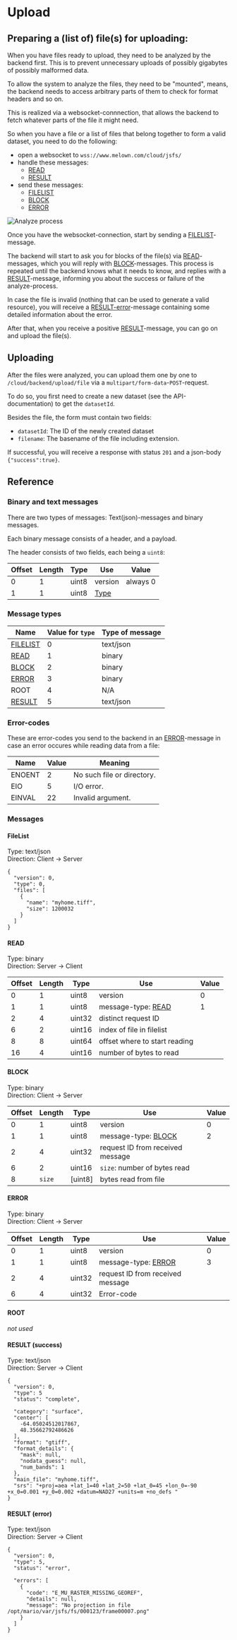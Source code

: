 # Upload

## Preparing a (list of) file(s) for uploading:

When you have files ready to upload, they need to be analyzed by the backend first.
This is to prevent unnecessary uploads of possibly gigabytes of possibly malformed
data.

To allow the system to analyze the files, they need to be "mounted", means, the
backend needs to access arbitrary parts of them to check for format headers and
so on.

This is realized via a websocket-connnection, that allows the backend to fetch
whatever parts of the file it might need.

So when you have a file or a list of files that belong together to form a valid
dataset, you need to do the following:

- open a websocket to `wss://www.melown.com/cloud/jsfs/`
- handle these messages:
    - [READ](#read)
    - [RESULT](#result-success)
- send these messages:
    - [FILELIST](#filelist)
    - [BLOCK](#block)
    - [ERROR](#error)

![Analyze process](img/upload-analyze.png "Analyze process")

Once you have the websocket-connection, start by sending a [FILELIST](#filelist)-message.

The backend will start to ask you for blocks of the file(s) via [READ](#read)-messages,
which you will reply with [BLOCK](#block)-messages. This process is repeated until the backend
knows what it needs to know, and replies with a [RESULT](#result-success)-message, informing you
about the success or failure of the analyze-process.

In case the file is invalid (nothing that can be used to generate a valid resource), you will receive
a [RESULT-error](#result-error)-message containing some detailed information about the error.

After that, when you receive a positive [RESULT](#result-success)-message, you can go on and
upload the file(s).

## Uploading

After the files were analyzed, you can upload them one by one to `/cloud/backend/upload/file` via a `multipart/form-data`-`POST`-request.

To do so, you first need to create a new dataset (see the API-documentation) to
get the `datasetId`.

Besides the file, the form must contain two fields:

- `datasetId`: The ID of the newly created dataset
- `filename`: The basename of the file including extension.

If successful, you will receive a response with status `201` and a json-body
`{"success":true}`.

## Reference

### Binary and text messages

There are two types of messages: Text(json)-messages and binary messages.

Each binary message consists of a header, and a payload.

The header consists of two fields, each being a `uint8`:

|Offset |Length |Type  |Use                    |Value    |
|-------|-------|------|-----------------------|---------|
|0      |1      |uint8 |version                |always 0 |
|1      |1      |uint8 |[Type](#message-types) |         |


### Message types

|Name                      |Value for `type` |Type of message |
|--------------------------|-----------------|----------------|
|[FILELIST](#filelist)     |0                |text/json       |
|[READ](#read)             |1                |binary          |
|[BLOCK](#block)           |2                |binary          |
|[ERROR](#error)           |3                |binary          |
|ROOT                      |4                |N/A             |
|[RESULT](#result-success) |5                |text/json       |

### Error-codes

These are error-codes you send to the backend in an [ERROR](#error)-message in
case an error occures while reading data from a file:

|Name   |Value |Meaning                    |
|-------|------|---------------------------|
|ENOENT |2     |No such file or directory. |
|EIO    |5     |I/O error.                 |
|EINVAL |22    |Invalid argument.          |

### Messages

#### FileList
Type: text/json  
Direction: Client -> Server
```
{
  "version": 0,
  "type": 0,
  "files": [
    {
      "name": "myhome.tiff",
      "size": 1200032
    }
  ]
}
```

#### READ
Type: binary  
Direction: Server -> Client

|Offset |Length |Type   |Use                           |Value |
|-------|-------|-------|------------------------------|------|
|0      |1      |uint8  |version                       |0     |
|1      |1      |uint8  |message-type: [READ](#read)   |1     |
|2      |4      |uint32 |distinct request ID           |      |
|6      |2      |uint16 |index of file in filelist     |      |
|8      |8      |uint64 |offset where to start reading |      |
|16     |4      |uint16 |number of bytes to read       |      |

#### BLOCK
Type: binary  
Direction: Client -> Server

|Offset |Length |Type    |Use                              |Value |
|-------|-------|--------|---------------------------------|------|
|0      |1      |uint8   |version                          |0     |
|1      |1      |uint8   |message-type: [BLOCK](#block)    |2     |
|2      |4      |uint32  |request ID from received message |      |
|6      |2      |uint16  |`size`: number of bytes read     |      |
|8      |`size` |[uint8] |bytes read from file             |      |

#### ERROR
Type: binary  
Direction: Client -> Server

|Offset |Length |Type   |Use                              |Value |
|-------|-------|-------|---------------------------------|------|
|0      |1      |uint8  |version                          |0     |
|1      |1      |uint8  |message-type: [ERROR](#error)    |3     |
|2      |4      |uint32 |request ID from received message |      |
|6      |4      |uint32 |Error-code                       |      |

#### ROOT
*not used*

#### RESULT (success)
Type: text/json  
Direction: Server -> Client
```
{
  "version": 0,
  "type": 5
  "status": "complete",

  "category": "surface",
  "center": [
    -64.05024512017867,
    48.35662792486626
  ],
  "format": "gtiff",
  "format_details": {
    "mask": null,
    "nodata_guess": null,
    "num_bands": 1
  },
  "main_file": "myhome.tiff",
  "srs": "+proj=aea +lat_1=40 +lat_2=50 +lat_0=45 +lon_0=-90 +x_0=0.001 +y_0=0.002 +datum=NAD27 +units=m +no_defs "
}
```

#### RESULT (error)
Type: text/json  
Direction: Server -> Client
```
{
  "version": 0,
  "type": 5,
  "status": "error",

  "errors": [
    {
      "code": "E_MU_RASTER_MISSING_GEOREF",
      "details": null,
      "message": "No projection in file /opt/mario/var/jsfs/fs/000123/frame00007.png"
    }
  ]
}
```
